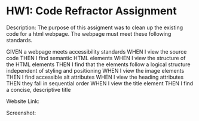 # HW1: Code Refractor Assignment 

Description: The purpose of this assigment was to clean up the existing code for a html webpage. The webpage must meet these following standards.

GIVEN a webpage meets accessibility standards
WHEN I view the source code
THEN I find semantic HTML elements
WHEN I view the structure of the HTML elements
THEN I find that the elements follow a logical structure independent of styling and positioning
WHEN I view the image elements
THEN I find accessible alt attributes
WHEN I view the heading attributes
THEN they fall in sequential order
WHEN I view the title element
THEN I find a concise, descriptive title

Website Link:

Screenshot:

